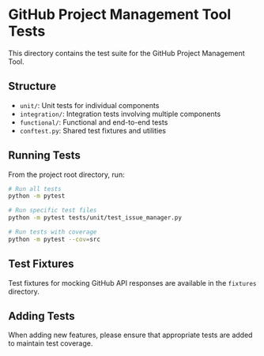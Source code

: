 # GitHub Project Management Tool Tests

This directory contains the test suite for the GitHub Project Management Tool.

## Structure

- `unit/`: Unit tests for individual components
- `integration/`: Integration tests involving multiple components
- `functional/`: Functional and end-to-end tests
- `conftest.py`: Shared test fixtures and utilities

## Running Tests

From the project root directory, run:

```bash
# Run all tests
python -m pytest

# Run specific test files
python -m pytest tests/unit/test_issue_manager.py

# Run tests with coverage
python -m pytest --cov=src
```

## Test Fixtures

Test fixtures for mocking GitHub API responses are available in the `fixtures` directory.

## Adding Tests

When adding new features, please ensure that appropriate tests are added to maintain test coverage.
